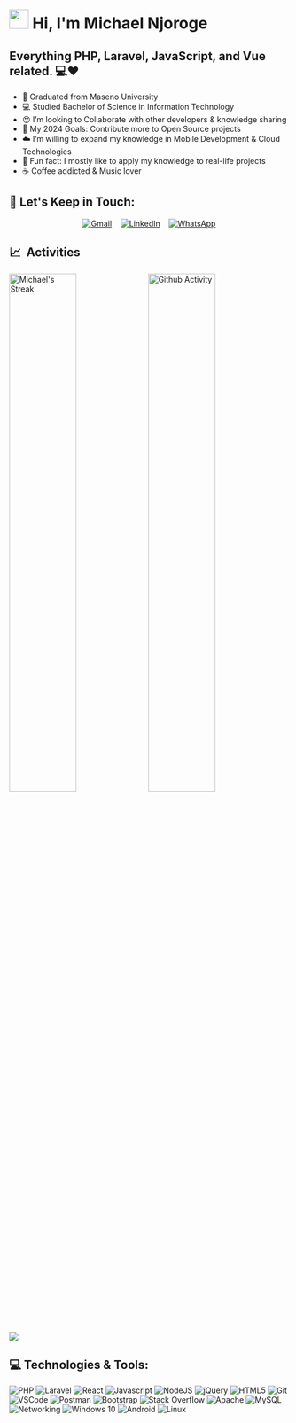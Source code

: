 # <img src="https://cdn.jsdelivr.net/gh/Th3Wall/assets-cdn/PersonalGithubReadme/HandGreet.gif" width="35px" />&nbsp;<b>Hi, I'm Michael Njoroge</b>
## Everything PHP, Laravel, JavaScript, and Vue related. 💻❤️
* 📘 Graduated from Maseno University
* 💻 Studied Bachelor of Science in Information Technology
* 😍 I’m looking to Collaborate with other developers & knowledge sharing
* 🎯 My 2024 Goals: Contribute more to Open Source projects
* ☁️ I’m willing to expand my knowledge in Mobile Development & Cloud Technologies
* 🤹 Fun fact: I mostly like to apply my knowledge to real-life projects
* ☕ Coffee addicted & Music lover

<h2>🎯 Let's Keep in Touch:</h2>
<center>
  <a href="mailto:mikethecoder12@gmail.com" target="_blank" rel="noopener noreferrer"><img alt="Gmail" src="https://img.shields.io/badge/-Gmail-EA4335?style=for-the-badge&logo=gmail&logoColor=white" /></a> &nbsp;&nbsp;
   <a href="https://www.linkedin.com/in/michael-njoroge-552a1a265/" target="_blank" rel="noopener noreferrer"><img alt="LinkedIn" src="https://img.shields.io/badge/-Linkedin-%230077B5.svg?&style=for-the-badge&logo=linkedin&logoColor=white" /></a> &nbsp;&nbsp;
 <a href="https://wa.me/+254716002152" target="_blank" rel="noopener noreferrer">
  <img alt="WhatsApp" src="https://img.shields.io/badge/WhatsApp-%2325D366.svg?style=for-the-badge&logo=whatsapp&logoColor=white" />
</a>
</center>

<h2>📈 &nbsp;Activities</h2>
<div>
<!-- <img src="https://activity-graph.herokuapp.com/graph?username=Michael-Njoroge&theme=chartreuse-dark&hide_border=true&area=true" alt="Michael's Activity Graph" width="100%"> -->
 <img src="https://github-readme-streak-stats.herokuapp.com/?user=Michael-Njoroge&theme=chartreuse-dark&hide_border=true" alt="Michael's Streak" width="49%" >
    <img src="https://github-readme-stats.vercel.app/api?username=Michael-Njoroge&theme=chartreuse-dark&show_icons=false&hide_border=false&count_private=false" alt="Github Activity" width="49%">
 
 <img src="https://github-readme-stats.vercel.app/api/top-langs/?username=Michael-Njoroge&layout=compact&count_private=true&theme=gruvbox" />
</div>

<h2>  💻 Technologies & Tools: </h2>
<p>
  <img alt="PHP" src="https://img.shields.io/badge/php-%23777BB4.svg?style=flat-square&logo=php&logoColor=white" />
   <img alt="Laravel" src="https://img.shields.io/badge/-Laravel-CB3837?style=flat-square&logo=laravel&logoColor=white" />
 <img alt="React" src="https://img.shields.io/badge/-React-45b8d8?style=flat-square&logo=react&logoColor=white" />
   <img alt="Javascript" src="https://img.shields.io/badge/-JavaScript-F7DF1E?style=flat-square&logo=javascript&logoColor=black" />
  <img alt="NodeJS" src="https://img.shields.io/badge/node.js-%2343853D.svg?style=flat-square&logo=node-dot-js&logoColor=white"/>
 <img alt="jQuery" src="https://img.shields.io/badge/jquery-%230769AD.svg?style=flat-square&logo=jquery&logoColor=white"/>
  <img alt="HTML5" src="https://img.shields.io/badge/-HTML5-E34F26?style=flat-square&logo=html5&logoColor=white" />
  <img alt="Git" src="https://img.shields.io/badge/-Git-F05032?style=flat-square&logo=git&logoColor=white" />
   <img alt="VSCode" src="https://img.shields.io/badge/-Visual_Studio_Code-0078D4?style=flat-square&logo=visual%20studio%20code&logoColor=white" />
<img alt="Postman" src="https://img.shields.io/badge/-Postman-F7B93E?style=flat-square&logo=postman&logoColor=white" />
 <img alt="Bootstrap" src="https://img.shields.io/badge/bootstrap-%23563D7C.svg?style=flat-square&logo=bootstrap&logoColor=white"/>
<!--     <img alt="IntelliJ IDEA" src="https://img.shields.io/badge/IntelliJIDEA-000000.svg?style=flat-square&logo=intellij-idea&logoColor=white"/>  -->
    <img alt="Stack Overflow" src="https://img.shields.io/badge/-Stackoverflow-FE7A16?style=flat-square&logo=stack-overflow&logoColor=white"/>  
    <img alt="Apache" src="https://img.shields.io/badge/apache-%23D42029.svg?style=flat-square&logo=apache&logoColor=white"/>
    <img alt="MySQL" src="https://img.shields.io/badge/mysql-%2300f.svg?style=flat-square&logo=mysql&logoColor=white"/>
    <img alt="Networking" src="https://img.shields.io/badge/Google_Play-414141?style=flat-square&logo=google-play&logoColor=white" /> 
    <img alt="Windows 10" src="https://img.shields.io/badge/Windows-0078D6?style=flat-square&logo=windows&logoColor=white" />
    <img alt="Android" src="https://img.shields.io/badge/Android-3DDC84?style=flat-square&logo=android&logoColor=white" />
    <img alt="Linux" src="https://img.shields.io/badge/Linux-FCC624?style=flat-square&logo=linux&logoColor=black">

</p>



 
